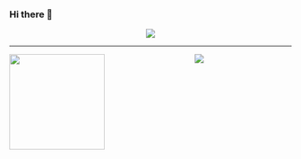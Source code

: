 ### Hi there 👋



<p align="center"><img src="https://github-profile-trophy.vercel.app/?username=lifnaja&count_private=true" /></p>

---

<div align="center">
  <img height="170" align="left" src="https://github-readme-stats.vercel.app/api?username=lifnaja&count_private=true&include_all_commits=true" />
  <img src="https://github-readme-stats.vercel.app/api/top-langs/?username=lifnaja&layout=compact" />
</div>

<!--
**lifnaja/lifnaja** is a ✨ _special_ ✨ repository because its `README.md` (this file) appears on your GitHub profile.

Here are some ideas to get you started:

- 🔭 I’m currently working on ...
- 🌱 I’m currently learning ...
- 👯 I’m looking to collaborate on ...
- 🤔 I’m looking for help with ...
- 💬 Ask me about ...
- 📫 How to reach me: ...
- 😄 Pronouns: ...
- ⚡ Fun fact: ...
-->
